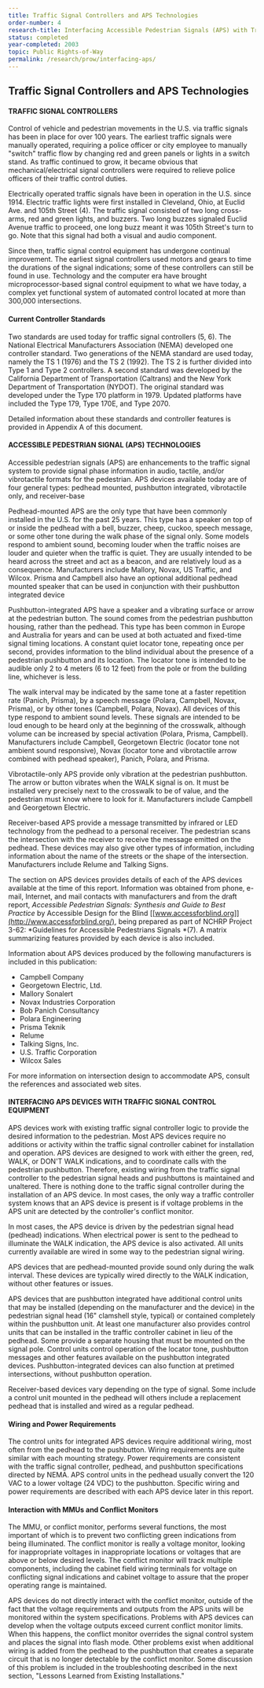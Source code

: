 ```yaml
---
title: Traffic Signal Controllers and APS Technologies
order-number: 4
research-title: Interfacing Accessible Pedestrian Signals (APS) with Traffic Signal Control Equipment
status: completed
year-completed: 2003
topic: Public Rights-of-Way
permalink: /research/prow/interfacing-aps/
---
```


Traffic Signal Controllers and APS Technologies
-----------------------------------------------

#### TRAFFIC SIGNAL CONTROLLERS

Control of vehicle and pedestrian movements in the U.S. via traffic signals has been in place for over 100 years. The earliest traffic signals were manually operated, requiring a police officer or city employee to manually "switch" traffic flow by changing red and green panels or lights in a switch stand. As traffic continued to grow, it became obvious that mechanical/electrical signal controllers were required to relieve police officers of their traffic control duties.

Electrically operated traffic signals have been in operation in the U.S. since 1914. Electric traffic lights were first installed in Cleveland, Ohio, at Euclid Ave. and 105th Street (4). The traffic signal consisted of two long cross-arms, red and green lights, and buzzers. Two long buzzes signaled Euclid Avenue traffic to proceed, one long buzz meant it was 105th Street's turn to go. Note that this signal had both a visual and audio component.

Since then, traffic signal control equipment has undergone continual improvement. The earliest signal controllers used motors and gears to time the durations of the signal indications; some of these controllers can still be found in use. Technology and the computer era have brought microprocessor-based signal control equipment to what we have today, a complex yet functional system of automated control located at more than 300,000 intersections.

#### Current Controller Standards

Two standards are used today for traffic signal controllers (5, 6). The National Electrical Manufacturers Association (NEMA) developed one controller standard. Two generations of the NEMA standard are used today, namely the TS 1 (1976) and the TS 2 (1992). The TS 2 is further divided into Type 1 and Type 2 controllers. A second standard was developed by the California Department of Transportation (Caltrans) and the New York Department of Transportation (NYDOT). The original standard was developed under the Type 170 platform in 1979. Updated platforms have included the Type 179, Type 170E, and Type 2070.

Detailed information about these standards and controller features is provided in Appendix A of this document.

#### ACCESSIBLE PEDESTRIAN SIGNAL (APS) TECHNOLOGIES

Accessible pedestrian signals (APS) are enhancements to the traffic signal system to provide signal phase information in audio, tactile, and/or vibrotactile formats for the pedestrian. APS devices available today are of four general types: pedhead mounted, pushbutton integrated, vibrotactile only, and receiver-base

Pedhead-mounted APS are the only type that have been commonly installed in the U.S. for the past 25 years. This type has a speaker on top of or inside the pedhead with a bell, buzzer, cheep, cuckoo, speech message, or some other tone during the walk phase of the signal only. Some models respond to ambient sound, becoming louder when the traffic noises are louder and quieter when the traffic is quiet. They are usually intended to be heard across the street and act as a beacon, and are relatively loud as a consequence. Manufacturers include Mallory, Novax, US Traffic, and Wilcox. Prisma and Campbell also have an optional additional pedhead mounted speaker that can be used in conjunction with their pushbutton integrated device

Pushbutton-integrated APS have a speaker and a vibrating surface or arrow at the pedestrian button. The sound comes from the pedestrian pushbutton housing, rather than the pedhead. This type has been common in Europe and Australia for years and can be used at both actuated and fixed-time signal timing locations. A constant quiet locator tone, repeating once per second, provides information to the blind individual about the presence of a pedestrian pushbutton and its location. The locator tone is intended to be audible only 2 to 4 meters (6 to 12 feet) from the pole or from the building line, whichever is less.

The walk interval may be indicated by the same tone at a faster repetition rate (Panich, Prisma), by a speech message (Polara, Campbell, Novax, Prisma), or by other tones (Campbell, Polara, Novax). All devices of this type respond to ambient sound levels. These signals are intended to be loud enough to be heard only at the beginning of the crosswalk, although volume can be increased by special activation (Polara, Prisma, Campbell). Manufacturers include Campbell, Georgetown Electric (locator tone not ambient sound responsive), Novax (locator tone and vibrotactile arrow combined with pedhead speaker), Panich, Polara, and Prisma.

Vibrotactile-only APS provide only vibration at the pedestrian pushbutton. The arrow or button vibrates when the WALK signal is on. It must be installed very precisely next to the crosswalk to be of value, and the pedestrian must know where to look for it. Manufacturers include Campbell and Georgetown Electric.

Receiver-based APS provide a message transmitted by infrared or LED technology from the pedhead to a personal receiver. The pedestrian scans the intersection with the receiver to receive the message emitted on the pedhead. These devices may also give other types of information, including information about the name of the streets or the shape of the intersection. Manufacturers include Relume and Talking Signs.

The section on APS devices provides details of each of the APS devices available at the time of this report. Information was obtained from phone, e-mail, Internet, and mail contacts with manufacturers and from the draft report, *Accessible Pedestrian Signals: Synthesis and Guide to Best Practice* by Accessible Design for the Blind [[www.accessforblind.org]](http://www.accessforblind.org/), being prepared as part of NCHRP Project 3-62: *Guidelines for Accessible Pedestrians Signals *(7). A matrix summarizing features provided by each device is also included.

Information about APS devices produced by the following manufacturers is included in this publication:

-   Campbell Company
-   Georgetown Electric, Ltd.
-   Mallory Sonalert
-   Novax Industries Corporation
-   Bob Panich Consultancy
-   Polara Engineering
-   Prisma Teknik
-   Relume
-   Talking Signs, Inc.
-   U.S. Traffic Corporation
-   Wilcox Sales

For more information on intersection design to accommodate APS, consult the references and associated web sites.

#### INTERFACING APS DEVICES WITH TRAFFIC SIGNAL CONTROL EQUIPMENT

APS devices work with existing traffic signal controller logic to provide the desired information to the pedestrian. Most APS devices require no additions or activity within the traffic signal controller cabinet for installation and operation. APS devices are designed to work with either the green, red, WALK, or DON'T WALK indications, and to coordinate calls with the pedestrian pushbutton. Therefore, existing wiring from the traffic signal controller to the pedestrian signal heads and pushbuttons is maintained and unaltered. There is nothing done to the traffic signal controller during the installation of an APS device. In most cases, the only way a traffic controller system knows that an APS device is present is if voltage problems in the APS unit are detected by the controller's conflict monitor.

In most cases, the APS device is driven by the pedestrian signal head (pedhead) indications. When electrical power is sent to the pedhead to illuminate the WALK indication, the APS device is also activated. All units currently available are wired in some way to the pedestrian signal wiring.

APS devices that are pedhead-mounted provide sound only during the walk interval. These devices are typically wired directly to the WALK indication, without other features or issues.

APS devices that are pushbutton integrated have additional control units that may be installed (depending on the manufacturer and the device) in the pedestrian signal head (16" clamshell style, typical) or contained completely within the pushbutton unit. At least one manufacturer also provides control units that can be installed in the traffic controller cabinet in lieu of the pedhead. Some provide a separate housing that must be mounted on the signal pole. Control units control operation of the locator tone, pushbutton messages and other features available on the pushbutton integrated devices. Pushbutton-integrated devices can also function at pretimed intersections, without pushbutton operation.

Receiver-based devices vary depending on the type of signal. Some include a control unit mounted in the pedhead will others include a replacement pedhead that is installed and wired as a regular pedhead.

#### Wiring and Power Requirements

The control units for integrated APS devices require additional wiring, most often from the pedhead to the pushbutton. Wiring requirements are quite similar with each mounting strategy. Power requirements are consistent with the traffic signal controller, pedhead, and pushbutton specifications directed by NEMA. APS control units in the pedhead usually convert the 120 VAC to a lower voltage (24 VDC) to the pushbutton. Specific wiring and power requirements are described with each APS device later in this report.

#### Interaction with MMUs and Conflict Monitors

The MMU, or conflict monitor, performs several functions, the most important of which is to prevent two conflicting green indications from being illuminated. The conflict monitor is really a voltage monitor, looking for inappropriate voltages in inappropriate locations or voltages that are above or below desired levels. The conflict monitor will track multiple components, including the cabinet field wiring terminals for voltage on conflicting signal indications and cabinet voltage to assure that the proper operating range is maintained.

APS devices do not directly interact with the conflict monitor, outside of the fact that the voltage requirements and outputs from the APS units will be monitored within the system specifications. Problems with APS devices can develop when the voltage outputs exceed current conflict monitor limits. When this happens, the conflict monitor overrides the signal control system and places the signal into flash mode. Other problems exist when additional wiring is added from the pedhead to the pushbutton that creates a separate circuit that is no longer detectable by the conflict monitor. Some discussion of this problem is included in the troubleshooting described in the next section, "Lessons Learned from Existing Installations."
